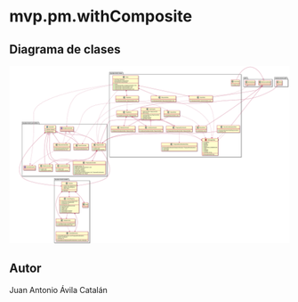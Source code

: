 # mvp.pm.withComposite

## Diagrama de clases

![Design diagram](docs/classDiagram.svg)

## Autor
Juan Antonio Ávila Catalán
